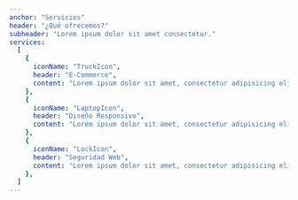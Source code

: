 ```yaml
---
anchor: "Servicios"
header: "¿Qué ofrecemos?"
subheader: "Lorem ipsum dolor sit amet consectetur."
services:
  [
    {
      iconName: "TruckIcon",
      header: "E-Commerce",
      content: "Lorem ipsum dolor sit amet, consectetur adipisicing elit. Minima maxime quam architecto quo inventore harum ex magni, dicta impedit.",
    },
    {
      iconName: "LaptopIcon",
      header: "Diseño Responsivo",
      content: "Lorem ipsum dolor sit amet, consectetur adipisicing elit. Minima maxime quam architecto quo inventore harum ex magni, dicta impedit.",
    },
    {
      iconName: "LockIcon",
      header: "Seguridad Web",
      content: "Lorem ipsum dolor sit amet, consectetur adipisicing elit. Minima maxime quam architecto quo inventore harum ex magni, dicta impedit.",
    },
  ]
---
```

